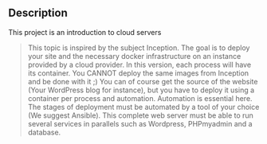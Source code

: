 ## Description
This project is an introduction to cloud servers


> This topic is inspired by the subject Inception. The goal is to deploy your site and the
necessary docker infrastructure on an instance provided by a cloud provider.
In this version, each process will have its container. You CANNOT deploy the same
images from Inception and be done with it ;) You can of course get the source of the
website (Your WordPress blog for instance), but you have to deploy it using a container
per process and automation.
Automation is essential here. The stages of deployment must be automated by a tool
of your choice (We suggest Ansible).
This complete web server must be able to run several services in parallels such as
Wordpress, PHPmyadmin and a database.
